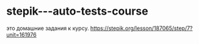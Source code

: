 ﻿# stepik---auto-tests-course
это домашние задания к курсу.
https://stepik.org/lesson/187065/step/7?unit=161976